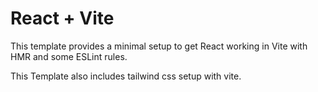 # React + Vite

This template provides a minimal setup to get React working in Vite with HMR and some ESLint rules.

This Template also includes tailwind css setup with vite.
